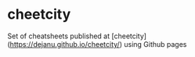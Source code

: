 # cheetcity
Set of cheatsheets published at [cheetcity] (https://dejanu.github.io/cheetcity/) using Github pages

